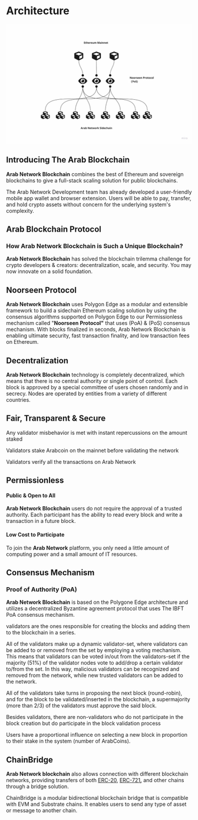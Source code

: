 # Architecture

![](<../../../.gitbook/assets/Customer Touchpoint Map (19).jpg>)

## **Introducing The Arab Blockchain**

**Arab Network Blockchain** combines the best of Ethereum and sovereign blockchains to give a full-stack scaling solution for public blockchains. &#x20;

The Arab Network Development team has already developed a user-friendly mobile app wallet and browser extension. Users will be able to pay, transfer, and hold crypto assets without concern for the underlying system's complexity.

## **Arab Blockchain Protocol**

### **How** Arab Network Blockchain is Such a Unique Blockchain? <a href="#why-is-algorand-such-a-unique-blockchain" id="why-is-algorand-such-a-unique-blockchain"></a>

**Arab Network Blockchain** has solved the blockchain trilemma challenge for crypto developers & creators: decentralization, scale, and security. You may now innovate on a solid foundation.

## **Noorseen Protocol**

**Arab Network Blockchain** uses Polygon Edge as a modular and extensible framework to build a sidechain Ethereum scaling solution by using the consensus algorithms supported on Polygon Edge to our Permissionless mechanism called "**Noorseen Protocol"** that uses (PoA) & (PoS) consensus mechanism. With blocks finalized in seconds, Arab Network Blockchain is enabling ultimate security, fast transaction finality, and low transaction fees on Ethereum.

## Decentralization

**Arab Network Blockchain** technology is completely decentralized, which means that there is no central authority or single point of control. Each block is approved by a special committee of users chosen randomly and in secrecy. Nodes are operated by entities from a variety of different countries.

## Fair, Transparent  & Secure <a href="#secure" id="secure"></a>

Any validator misbehavior is met with instant repercussions on the amount staked

Validators stake Arabcoin on the mainnet before validating the network

Validators verify all the transactions on Arab Network&#x20;

## Permissionless <a href="#permissionless" id="permissionless"></a>

#### Public & Open to All <a href="#public-open-to-all" id="public-open-to-all"></a>

**Arab Network Blockchain** users do not require the approval of a trusted authority. Each participant has the ability to read every block and write a transaction in a future block.

#### Low Cost to Participate <a href="#low-cost-to-participate" id="low-cost-to-participate"></a>

To join the **Arab Network** platform, you only need a little amount of computing power and a small amount of IT resources.

## **Consensus Mechanism**

### Proof of Authority (PoA)

**Arab Network Blockchain** is based on the Polygone Edge architecture and utilizes a decentralized Byzantine agreement protocol that uses The IBFT PoA consensus mechanism.&#x20;

validators are the ones responsible for creating the blocks and adding them to the blockchain in a series.

All of the validators make up a dynamic validator-set, where validators can be added to or removed from the set by employing a voting mechanism. This means that validators can be voted in/out from the validators-set if the majority (51%) of the validator nodes vote to add/drop a certain validator to/from the set. In this way, malicious validators can be recognized and removed from the network, while new trusted validators can be added to the network.

All of the validators take turns in proposing the next block (round-robin), and for the block to be validated/inserted in the blockchain, a supermajority (more than 2/3) of the validators must approve the said block.

Besides validators, there are non-validators who do not participate in the block creation but do participate in the block validation process

Users have a proportional influence on selecting a new block in proportion to their stake in the system (number of ArabCoins).&#x20;

## **ChainBridge**

**Arab Network blockchain** also allows connection with different blockchain networks, providing transfers of both [ERC-20](https://ethereum.org/en/developers/docs/standards/tokens/erc-20), [ERC-721](https://ethereum.org/en/developers/docs/standards/tokens/erc-721)**,** and other chains through a bridge solution.

ChainBridge is a modular bidirectional blockchain bridge that is compatible with EVM and Substrate chains. It enables users to send any type of asset or message to another chain.
